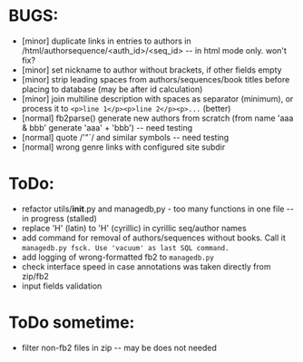# BUGS:

  * [minor] duplicate links in entries to authors in /html/authorsequence/<auth_id>/<seq_id> -- in html mode only. won't fix?
  * [minor] set nickname to author without brackets, if other fields empty
  * [minor] strip leading spaces from authors/sequences/book titles before placing to database (may be after id calculation)
  * [minor] join multiline description with spaces as separator (minimum), or process it to `<p>line 1</p><p>line 2</p><p>...` (better)
  * [normal] fb2parse() generate new authors from scratch (from name 'aaa & bbb' generate 'aaa' + 'bbb') -- need testing
  * [normal] quote /'"`/ and similar symbols -- need testing
  * [normal] wrong genre links with configured site subdir

# ToDo:

  * refactor utils/__init__.py and managedb,py - too many functions in one file -- in progress (stalled)
  * replace 'H' (latin) to 'Н' (cyrillic) in cyrillic seq/author names
  * add command for removal of authors/sequences without books. Call it `managedb.py fsck. Use 'vacuum' as last SQL command.`
  * add logging of wrong-formatted fb2 to `managedb.py`
  * check interface speed in case annotations was taken directly from zip/fb2
  * input fields validation

# ToDo sometime:

  * filter non-fb2 files in zip -- may be does not needed
